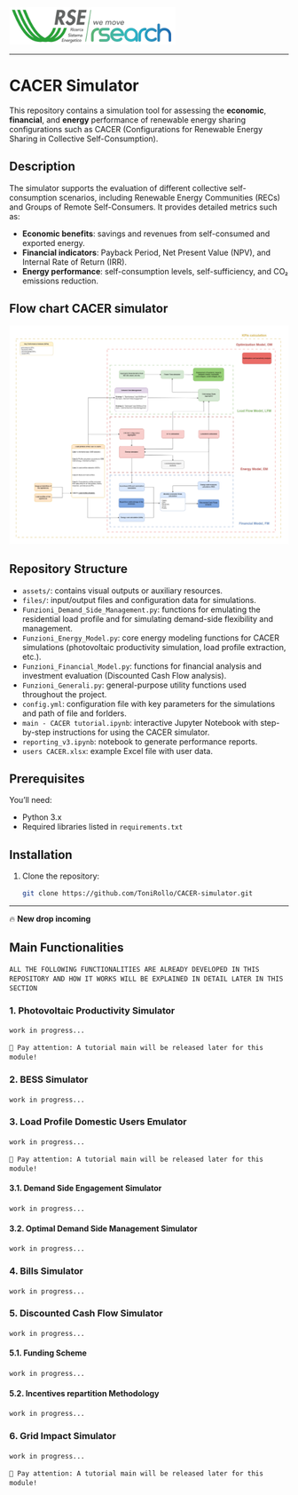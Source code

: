 <img title="logo_RSE" src="assets\readme_images\logo_RSE.PNG" alt="logo_RSE" data-align="center" width="300">

---

# CACER Simulator

This repository contains a simulation tool for assessing the **economic**, **financial**, and **energy** performance of renewable energy sharing configurations such as CACER (Configurations for Renewable Energy Sharing in Collective Self-Consumption).

## Description

The simulator supports the evaluation of different collective self-consumption scenarios, including Renewable Energy Communities (RECs) and Groups of Remote Self-Consumers. It provides detailed metrics such as:

- **Economic benefits**: savings and revenues from self-consumed and exported energy.
- **Financial indicators**: Payback Period, Net Present Value (NPV), and Internal Rate of Return (IRR).
- **Energy performance**: self-consumption levels, self-sufficiency, and CO₂ emissions reduction.

## Flow chart CACER simulator

<div style="text-align: center;">
  <img src="assets/readme_images/Flow_chart_simulator.png" alt="Flow_chart" width="1000">
</div>

## Repository Structure

- `assets/`: contains visual outputs or auxiliary resources.
- `files/`: input/output files and configuration data for simulations.
- `Funzioni_Demand_Side_Management.py`: functions for emulating the residential load profile and for simulating demand-side flexibility and management.
- `Funzioni_Energy_Model.py`: core energy modeling functions for CACER simulations (photovoltaic productivity simulation, load profile extraction, etc.).
- `Funzioni_Financial_Model.py`: functions for financial analysis and investment evaluation (Discounted Cash Flow analysis).
- `Funzioni_Generali.py`: general-purpose utility functions used throughout the project.
- `config.yml`: configuration file with key parameters for the simulations and path of file and forlders.
- `main - CACER tutorial.ipynb`: interactive Jupyter Notebook with step-by-step instructions for using the CACER simulator.
- `reporting_v3.ipynb`: notebook to generate performance reports.
- `users CACER.xlsx`: example Excel file with user data.

## Prerequisites

You’ll need:

- Python 3.x
- Required libraries listed in `requirements.txt`

## Installation

1. Clone the repository:

   ```bash
   git clone https://github.com/ToniRollo/CACER-simulator.git

---

🔥 **New drop incoming**

## Main Functionalities

`ALL THE FOLLOWING FUNCTIONALITIES ARE ALREADY DEVELOPED IN THIS REPOSITORY AND HOW IT WORKS WILL BE EXPLAINED IN DETAIL LATER IN THIS SECTION `

### 1. Photovoltaic Productivity Simulator

`work in progress...`

`🚨 Pay attention: A tutorial main will be released later for this module!`

### 2. BESS Simulator

`work in progress...`

### 3. Load Profile Domestic Users Emulator

`work in progress...`

`🚨 Pay attention: A tutorial main will be released later for this module!`

#### 3.1. Demand Side Engagement Simulator

`work in progress...`

#### 3.2. Optimal Demand Side Management Simulator

`work in progress...`

### 4. Bills Simulator

`work in progress...`

### 5. Discounted Cash Flow Simulator

`work in progress...`

#### 5.1. Funding Scheme 

`work in progress...`

#### 5.2. Incentives repartition Methodology

`work in progress...`

### 6. Grid Impact Simulator

`work in progress...`

`🚨 Pay attention: A tutorial main will be released later for this module!`
